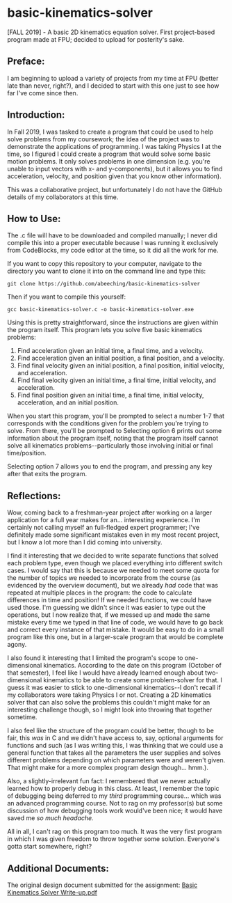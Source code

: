 # basic-kinematics-solver
[FALL 2019] - A basic 2D kinematics equation solver. First project-based program made at FPU; decided to upload for posterity's sake.

## Preface:
I am beginning to upload a variety of projects from my time at FPU (better late than never, right?), and I decided to start with this one just to see how far I've come since then.

## Introduction:
In Fall 2019, I was tasked to create a program that could be used to help solve problems from my coursework; the idea of the project was to demonstrate the applications of programming. I was taking Physics I at the time, so I figured I could create a program that would solve some basic motion problems. It only solves problems in one dimension (e.g. you're unable to input vectors with x- and y-components), but it allows you to find acceleration, velocity, and position given that you know other information).

This was a collaborative project, but unfortunately I do not have the GitHub details of my collaborators at this time.

## How to Use:
The .c file will have to be downloaded and compiled manually; I never did compile this into a proper executable because I was running it exclusively from CodeBlocks, my code editor at the time, so it did all the work for me.

If you want to copy this repository to your computer, navigate to the directory you want to clone it into on the command line and type this:
```
git clone https://github.com/abeeching/basic-kinematics-solver
```

Then if you want to compile this yourself:
```
gcc basic-kinematics-solver.c -o basic-kinematics-solver.exe
```

Using this is pretty straightforward, since the instructions are given within the program itself. This program lets you solve five basic kinematics problems:
1. Find acceleration given an initial time, a final time, and a velocity.
2. Find acceleration given an initial position, a final position, and a velocity.
3. Find final velocity given an initial position, a final position, initial velocity, and acceleration.
4. Find final velocity given an initial time, a final time, initial velocity, and acceleration.
5. Find final position given an initial time, a final time, initial velocity, acceleration, and an initial position.

When you start this program, you'll be prompted to select a number 1-7 that corresponds with the conditions given for the problem you're trying to solve. From there, you'll be prompted to Selecting option 6 prints out some information about the program itself, noting that the program itself cannot solve all kinematics problems--particularly those involving initial or final time/position.

Selecting option 7 allows you to end the program, and pressing any key after that exits the program.

## Reflections:
Wow, coming back to a freshman-year project after working on a larger application for a full year makes for an... interesting experience. I'm certainly not calling myself an full-fledged expert programmer; I've definitely made some significant mistakes even in my most recent project, but I know a lot more than I did coming into university.

I find it interesting that we decided to write separate functions that solved each problem type, even though we placed everything into different switch cases. I would say that this is because we needed to meet some quota for the number of topics we needed to incorporate from the course (as evidenced by the overview document), but we already *had* code that was repeated at multiple places in the program: the code to calculate differences in time and position! If we needed functions, we could have used those. I'm guessing we didn't since it was easier to type out the operations, but I now realize that, if we messed up and made the same mistake every time we typed in that line of code, we would have to go back and correct every instance of that mistake. It would be easy to do in a small program like this one, but in a larger-scale program that would be complete agony.

I also found it interesting that I limited the program's scope to one-dimensional kinematics. According to the date on this program (October of that semester), I feel like I would have already learned enough about two-dimensional kinematics to be able to create some problem-solver for that. I guess it was easier to stick to one-dimensional kinematics--I don't recall if my collaborators were taking Physics I or not. Creating a 2D kinematics solver that can also solve the problems this couldn't might make for an interesting challenge though, so I might look into throwing that together sometime.

I also feel like the structure of the program could be better, though to be fair, this *was* in C and we didn't have access to, say, optional arguments for functions and such (as I was writing this, I was thinking that we could use a general function that takes all the parameters the user supplies and solves different problems depending on which parameters were and weren't given. That might make for a more complex program design though... hmm.).

Also, a slightly-irrelevant fun fact: I remembered that we never actually learned how to properly debug in this class. At least, I remember the topic of debugging being deferred to my *third* programming course... which was an advanced programming course. Not to rag on my professor(s) but some discussion of how debugging tools work would've been nice; it would have saved me *so much headache.*

All in all, I can't rag on this program too much. It was the very first program in which I was given freedom to throw together some solution. Everyone's gotta start somewhere, right?

## Additional Documents:
The original design document submitted for the assignment: [Basic Kinematics Solver Write-up.pdf](https://github.com/abeeching/basic-kinematics-solver/files/9637864/Basic.Kinematics.Solver.Write-up.pdf)
